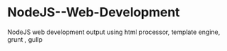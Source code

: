 # NodeJS--Web-Development
NodeJS web development output using html processor, template engine, grunt , gullp
